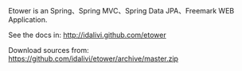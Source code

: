 Etower is an Spring、Spring MVC、Spring Data JPA、Freemark WEB Application.


See the docs in:  http://idalivi.github.com/etower

Download sources from: https://github.com/idalivi/etower/archive/master.zip
